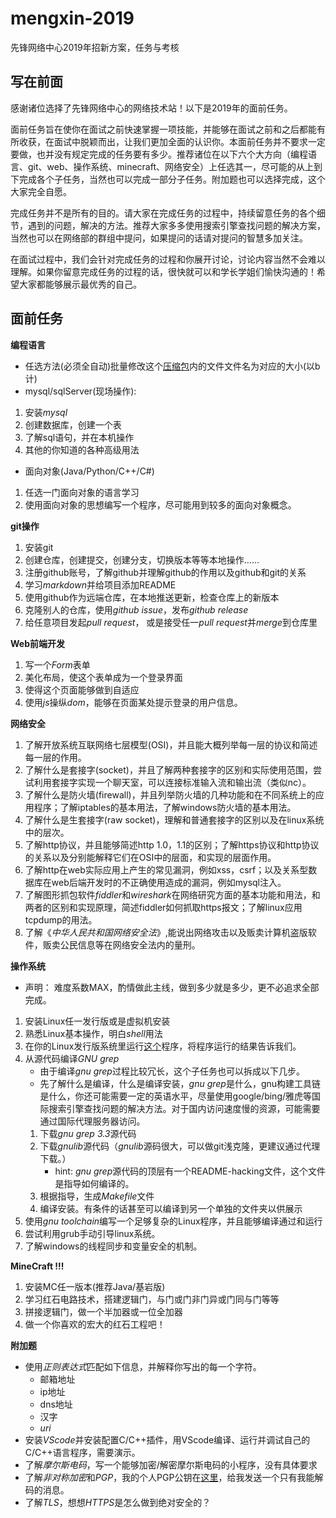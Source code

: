 # mengxin-2019
先锋网络中心2019年招新方案，任务与考核

## 写在前面
感谢诸位选择了先锋网络中心的网络技术站！以下是2019年的面前任务。

面前任务旨在使你在面试之前快速掌握一项技能，并能够在面试之前和之后都能有所收获，在面试中脱颖而出，让我们更加全面的认识你。本面前任务并不要求一定要做，也并没有规定完成的任务要有多少。推荐诸位在以下六个大方向（编程语言、git、web、操作系统、minecraft、网络安全）上任选其一，尽可能的从上到下完成各个子任务，当然也可以完成一部分子任务。附加题也可以选择完成，这个大家完全自愿。

完成任务并不是所有的目的。请大家在完成任务的过程中，持续留意任务的各个细节，遇到的问题，解决的方法。推荐大家多多使用搜索引擎查找问题的解决方案，当然也可以在网络部的群组中提问，如果提问的话请对提问的智慧多加关注。

在面试过程中，我们会针对完成任务的过程和你展开讨论，讨论内容当然不会难以理解。如果你留意完成任务的过程的话，很快就可以和学长学姐们愉快沟通的！希望大家都能够展示最优秀的自己。

## 面前任务
**编程语言**
- 任选方法(必须全自动)批量修改这个[压缩包](./网络部文件考核.zip)内的文件文件名为对应的大小(以b计)
- mysql/sqlServer(现场操作):
 1. 安装*mysql*
 2. 创建数据库，创建一个表
 3. 了解sql语句，并在本机操作
 4. 其他的你知道的各种高级用法
- 面向对象(Java/Python/C++/C#)
 1. 任选一门面向对象的语言学习
 2. 使用面向对象的思想编写一个程序，尽可能用到较多的面向对象概念。

**git操作**
1. 安装git
2. 创建仓库，创建提交，创建分支，切换版本等等本地操作……
3. 注册github账号，了解github并理解github的作用以及github和git的关系
4. 学习*markdown*并给项目添加README
5. 使用github作为远端仓库，在本地推送更新，检查仓库上的新版本
6. 克隆别人的仓库，使用*github issue*，发布*github release*
7. 给任意项目发起*pull request*， 或是接受任一*pull request*并*merge*到仓库里
 
**Web前端开发**
1. 写一个*Form*表单
2. 美化布局，使这个表单成为一个登录界面
3. 使得这个页面能够做到自适应
4. 使用*js*操纵*dom*，能够在页面某处提示登录的用户信息。

**网络安全**    
1. 了解开放系统互联网络七层模型(OSI)，并且能大概列举每一层的协议和简述每一层的作用。  
2. 了解什么是套接字(socket)，并且了解两种套接字的区别和实际使用范围，尝试利用套接字实现一个聊天室，可以连接标准输入流和输出流（类似nc）。  
3. 了解什么是防火墙(firewall)，并且列举防火墙的几种功能和在不同系统上的应用程序；了解iptables的基本用法，了解windows防火墙的基本用法。
4. 了解什么是生套接字(raw socket)，理解和普通套接字的区别以及在linux系统中的层次。
5. 了解http协议，并且能够简述http 1.0，1.1的区别；了解https协议和http协议的关系以及分别能解释它们在OSI中的层面，和实现的层面作用。
6. 了解http在web实际应用上产生的常见漏洞，例如xss，csrf；以及关系型数据库在web后端开发时的不正确使用造成的漏洞，例如mysql注入。
7. 了解图形抓包软件*fiddler*和*wireshark*在网络研究方面的基本功能和用法，和两者的区别和实现原理，简述fiddler如何抓取https报文；了解linux应用tcpdump的用法。
8. 了解《*中华人民共和国网络安全法*》,能说出网络攻击以及贩卖计算机盗版软件，贩卖公民信息等在网络安全法内的量刑。
 
**操作系统**
 - 声明： 难度系数MAX，酌情做此主线，做到多少就是多少，更不必追求全部完成。
 1. 安装Linux任一发行版或是虚拟机安装
 2. 熟悉Linux基本操作，明白*shell*用法
 3. 在你的Linux发行版系统里运行[这个](./mengxin_string.o)程序，将程序运行的结果告诉我们。
 4. 从源代码编译*GNU grep*
    - 由于编译*gnu grep*过程比较冗长，这个子任务也可以拆成以下几步。
    - 先了解什么是编译，什么是编译安装，*gnu grep*是什么，gnu构建工具链是什么，你还可能需要一定的英语水平，尽量使用google/bing/雅虎等国际搜索引擎查找问题的解决方法。对于国内访问速度慢的资源，可能需要通过国际代理服务器访问。
    1. 下载*gnu grep 3.3*源代码
    2. 下载*gnulib*源代码（*gnulib*源码很大，可以做git浅克隆，更建议通过代理下载。）
       - hint: *gnu grep*源代码的顶层有一个README-hacking文件，这个文件是指导如何编译的。
    3. 根据指导，生成*Makefile*文件
    4. 编译安装。有条件的话甚至可以编译到另一个单独的文件夹以供展示
  5. 使用*gnu toolchain*编写一个足够复杂的Linux程序，并且能够编译通过和运行
  6. 尝试利用grub手动引导linux系统。
  7. 了解windows的线程同步和变量安全的机制。
 
**MineCraft !!!**
 1. 安装MC任一版本(推荐Java/基岩版)
 2. 学习红石电路技术，搭建逻辑门，与门或门非门异或门同与门等等
 3. 拼接逻辑门，做一个半加器或一位全加器
 4. 做一个你喜欢的宏大的红石工程吧！
 
**附加题**
 - 使用*正则表达式*匹配如下信息，并解释你写出的每一个字符。
   - 邮箱地址
   - ip地址
   - dns地址
   - 汉字
   - *uri*
 - 安装*VScode*并安装配置C/C++插件，用VScode编译、运行并调试自己的C/C++语言程序，需要演示。
 - 了解*摩尔斯电码*，写一个能够加密/解密摩尔斯电码的小程序，没有具体要求
 - 了解*非对称加密*和*PGP*，我的个人PGP公钥在[这里](./rubinposter.gpg)，给我发送一个只有我能解码的消息。
 - 了解*TLS*，想想*HTTPS*是怎么做到绝对安全的？
